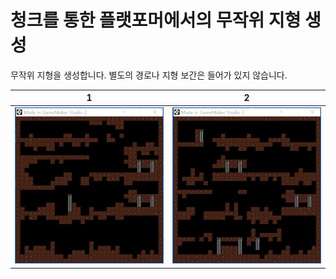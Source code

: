 # 청크를 통한 플랫포머에서의 무작위 지형 생성

무작위 지형을 생성합니다. 별도의 경로나 지형 보간은 들어가 있지 않습니다. 



| 1                                                            | 2                                                            |
| ------------------------------------------------------------ | ------------------------------------------------------------ |
| <img src="assets/주석 2019-09-15 153745.png" alt="주석 2019-09-15 153745" style="zoom:50%;" /> | <img src="assets/주석 2019-09-15 153845.png" alt="주석 2019-09-15 153845" style="zoom:50%;" /> |

